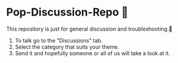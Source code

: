# Pop-Discussion-Repo 💬
This repository is just for general discussion and troubleshooting.💬

1. To talk go to the "Discussions" tab.
2. Select the category that suits your theme.
3. Send it and hopefully someone or all of us will take a look at it.
